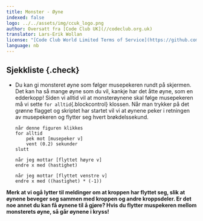 ```yaml
---
title: Monster - Øyne
indexed: false
logo: ../../assets/img/ccuk_logo.png
author: Oversatt fra [Code Club UK](//codeclub.org.uk)
translator: Lars-Erik Wollan
license: "[Code Club World Limited Terms of Service](https://github.com/CodeClub/scratch-curriculum/blob/master/LICENSE.md)"
language: nb
---
```


## Sjekkliste {.check}

+ Du kan gi monsteret øyne som følger musepekeren rundt på
  skjermen. Det kan ha så mange øyne som du vil, kankje har det åtte
  øyne, som en edderkopp! Siden vi alltid vil at monsterøynene skal
  følge musepekeren må vi sette `for alltid`{.blockcontrol}
  klossen. Når man trykker på det grønne flagget og skriptet har
  startet vil vi at øynene peker i retningen av musepekeren og flytter
  seg hvert brøkdelssekund.

  ```blocks
  når denne figuren klikkes
  for alltid
      pek mot [musepeker v]
      vent (0.2) sekunder
  slutt

  når jeg mottar [flyttet høyre v]
  endre x med (hastighet)

  når jeg mottar [flyttet venstre v]
  endre x med ((hastighet) * (-1))
  ```

**Merk at vi ogå lytter til meldinger om at kroppen har flyttet seg,
  slik at øynene beveger seg sammen med kroppen og andre
  kroppsdeler. Er det noe annet du kan få øynene til å gjøre? Hvis du
  flytter muspekeren mellom monsterets øyne, så går øynene i kryss!**
